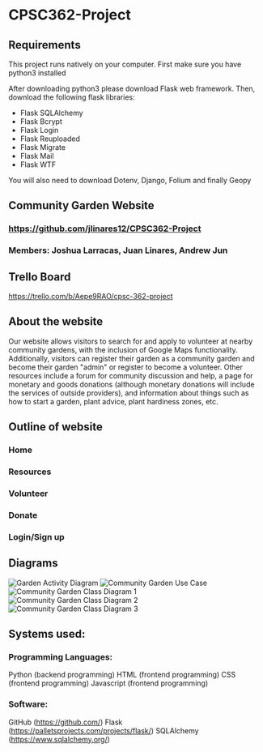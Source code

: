 # CPSC362-Project

## Requirements

This project runs natively on your computer.
First make sure you have python3 installed

After downloading python3 please download Flask web framework.
Then, download the following flask libraries:
* Flask SQLAlchemy
* Flask Bcrypt
* Flask Login
* Flask Reuploaded
* Flask Migrate
* Flask Mail
* Flask WTF

You will also need to download Dotenv, Django, Folium and finally Geopy

## Community Garden Website

### https://github.com/jlinares12/CPSC362-Project

### Members: Joshua Larracas, Juan Linares, Andrew Jun

## Trello Board
https://trello.com/b/Aepe9RAO/cpsc-362-project



## About the website

Our website allows visitors to search for and apply to volunteer at nearby community gardens, with the inclusion of Google Maps functionality. Additionally, visitors can register their garden as a community garden and become their garden "admin" or register to become a volunteer. Other resources include a forum for community discussion and help, a page for monetary and goods donations (although monetary donations will include the services of outside providers), and information about things such as how to start a garden, plant advice, plant hardiness zones, etc.


## Outline of website

### Home

### Resources

### Volunteer

### Donate

### Login/Sign up

## Diagrams
![Garden Activity Diagram](https://github.com/user-attachments/assets/0e2d1469-47ff-40fb-936c-ffe00cff3206)
![Community Garden Use Case](https://github.com/user-attachments/assets/4a908f68-a800-4427-a4e4-906f0306526a)
![Community Garden Class Diagram 1](https://github.com/user-attachments/assets/8762bc62-7ff3-4c1c-be51-f13ea8507fb3)
![Community Garden Class Diagram 2](https://github.com/user-attachments/assets/90f6b370-d37f-4c90-a75c-4611caf8cfcc)
![Community Garden Class Diagram 3](https://github.com/user-attachments/assets/5b06f163-20fe-4793-92e9-4e31e6146a39)


## Systems used:

### Programming Languages:

Python      (backend programming)
HTML       (frontend programming)
CSS        (frontend programming)
Javascript (frontend programming)


### Software:

GitHub (https://github.com/)
Flask (https://palletsprojects.com/projects/flask/)
SQLAlchemy (https://www.sqlalchemy.org/)
